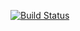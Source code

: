 [![Build Status](https://travis-ci.org/liangyuanpeng/liangyuanpeng.github.io.svg?branch=master)](https://travis-ci.org/liangyuanpeng/liangyuanpeng.github.io)


